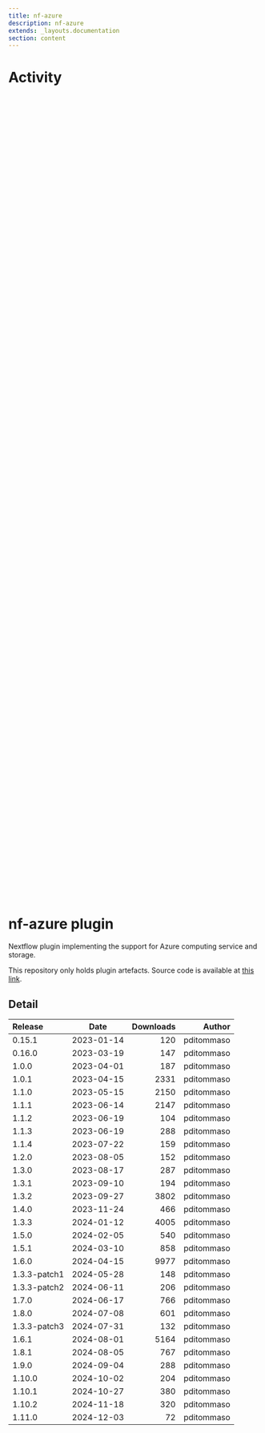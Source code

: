 ```yaml
---
title: nf-azure
description: nf-azure
extends: _layouts.documentation
section: content
---
```


# Activity

<div style="position: relative; height:40vh; width:80vw">
    <canvas id="releases"></canvas>
</div>
<script type="module" src="docs/nf-azure/nf-azure.js"></script>

# nf-azure plugin

Nextflow plugin implementing the support for Azure computing service and storage. 

This repository only holds plugin artefacts. Source code is available at [this link](https://github.com/nextflow-io/nextflow/tree/master/plugins/nf-azure). 


## Detail

| Release                               | Date | Downloads                        | Author |
| :------------ | :---------: | ------: | -----------: |
 | 0.15.1 | 2023-01-14 | 120 | pditommaso |
 | 0.16.0 | 2023-03-19 | 147 | pditommaso |
 | 1.0.0 | 2023-04-01 | 187 | pditommaso |
 | 1.0.1 | 2023-04-15 | 2331 | pditommaso |
 | 1.1.0 | 2023-05-15 | 2150 | pditommaso |
 | 1.1.1 | 2023-06-14 | 2147 | pditommaso |
 | 1.1.2 | 2023-06-19 | 104 | pditommaso |
 | 1.1.3 | 2023-06-19 | 288 | pditommaso |
 | 1.1.4 | 2023-07-22 | 159 | pditommaso |
 | 1.2.0 | 2023-08-05 | 152 | pditommaso |
 | 1.3.0 | 2023-08-17 | 287 | pditommaso |
 | 1.3.1 | 2023-09-10 | 194 | pditommaso |
 | 1.3.2 | 2023-09-27 | 3802 | pditommaso |
 | 1.4.0 | 2023-11-24 | 466 | pditommaso |
 | 1.3.3 | 2024-01-12 | 4005 | pditommaso |
 | 1.5.0 | 2024-02-05 | 540 | pditommaso |
 | 1.5.1 | 2024-03-10 | 858 | pditommaso |
 | 1.6.0 | 2024-04-15 | 9977 | pditommaso |
 | 1.3.3-patch1 | 2024-05-28 | 148 | pditommaso |
 | 1.3.3-patch2 | 2024-06-11 | 206 | pditommaso |
 | 1.7.0 | 2024-06-17 | 766 | pditommaso |
 | 1.8.0 | 2024-07-08 | 601 | pditommaso |
 | 1.3.3-patch3 | 2024-07-31 | 132 | pditommaso |
 | 1.6.1 | 2024-08-01 | 5164 | pditommaso |
 | 1.8.1 | 2024-08-05 | 767 | pditommaso |
 | 1.9.0 | 2024-09-04 | 288 | pditommaso |
 | 1.10.0 | 2024-10-02 | 204 | pditommaso |
 | 1.10.1 | 2024-10-27 | 380 | pditommaso |
 | 1.10.2 | 2024-11-18 | 320 | pditommaso |
 | 1.11.0 | 2024-12-03 | 72 | pditommaso |
